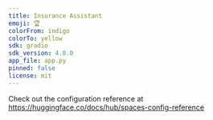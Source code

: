 ```yaml
---
title: Insurance Assistant
emoji: 🏆
colorFrom: indigo
colorTo: yellow
sdk: gradio
sdk_version: 4.8.0
app_file: app.py
pinned: false
license: mit
---
```


Check out the configuration reference at https://huggingface.co/docs/hub/spaces-config-reference
